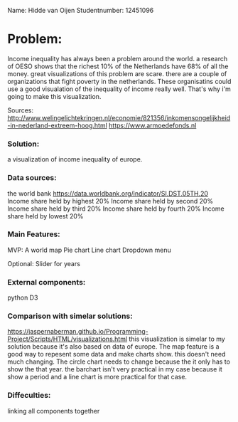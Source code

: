 Name: Hidde van Oijen
Studentnumber: 12451096

# Problem:
Income inequality has always been a problem around the world. a research of OESO shows
that the richest 10% of the Netherlands have 68% of all the money. great visualizations
of this problem are scare. there are a couple of organizations that fight poverty in 
the netherlands. These organisatins could use a good visualation of the inequality of
income really well. That's why i'm going to make this visualization.

Sources: 
http://www.welingelichtekringen.nl/economie/821356/inkomensongelijkheid-in-nederland-extreem-hoog.html
https://www.armoedefonds.nl

### Solution:
a visualization of income inequality of europe.


### Data sources:
the world bank
https://data.worldbank.org/indicator/SI.DST.05TH.20
Income share held by highest 20%
Income share held by second 20%
Income share held by third 20%
Income share held by fourth 20%
Income share held by lowest 20%


### Main Features:
MVP:
A world map
Pie chart
Line chart
Dropdown menu

Optional:
Slider for years

### External components:
python
D3

### Comparison with simelar solutions:
https://jaspernaberman.github.io/Programming-Project/Scripts/HTML/visualizations.html
this visualization is simelar to my solution because it's also based on data of europe.
The map feature is a good way to repesent some data and make charts show. this doesn't
need much changing. The circle chart needs to change because the it only has to show the
that year. the barchart isn't very practical in my case because it show a period and
a line chart is more practical for that case.

### Diffeculties:
linking all components together
